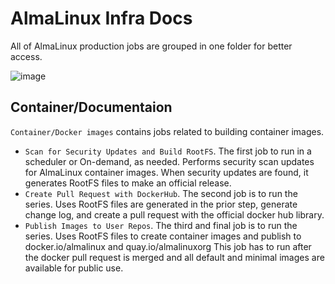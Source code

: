# AlmaLinux Infra Docs

All of AlmaLinux production jobs are grouped in one folder for better access.

![image](https://user-images.githubusercontent.com/1273137/194068337-34122bec-4ac8-4582-83ea-623792d2a289.png)

## Container/Documentaion

`Container/Docker images` contains jobs related to building container images.

- `Scan for Security Updates and Build RootFS`. The first job to run in a scheduler or On-demand, as needed. Performs security scan updates for AlmaLinux container images. When security updates are found, it generates RootFS files to make an official release.
- `Create Pull Request with DockerHub`. The second job is to run the series. Uses RootFS files are generated in the prior step, generate change log, and create a pull request with the official docker hub library.
- `Publish Images to User Repos`. The third and final job is to run the series. Uses RootFS files to create container images and publish to docker.io/almalinux and quay.io/almalinuxorg This job has to run after the docker pull request is merged and all default and minimal images are available for public use.
